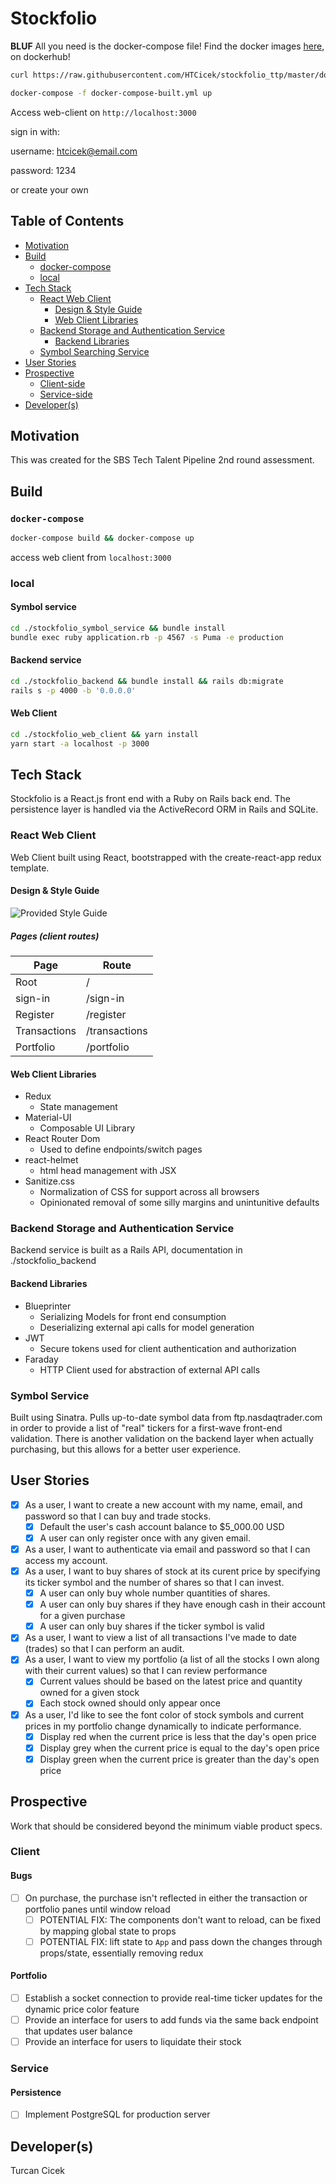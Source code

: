# Stockfolio

**BLUF** All you need is the docker-compose file! Find the docker images [here](https://hub.docker.com/repository/docker/htcicek/stockfolio_ttp), on dockerhub!

```sh
curl https://raw.githubusercontent.com/HTCicek/stockfolio_ttp/master/docker-compose-built.yml > docker-compose-built.yml

docker-compose -f docker-compose-built.yml up
```

Access web-client on `http://localhost:3000`

sign in with:

username: htcicek@email.com

password: 1234

or create your own

## Table of Contents

- [Motivation](#motivation)
- [Build](#build)
  - [docker-compose](#`docker-compose`)
  - [local](#local)
- [Tech Stack](#tech-stack)
  - [React Web Client](#react-web-client)
    - [Design & Style Guide](#design-&-style-guide)
    - [Web Client Libraries](#web-client-libraries)
  - [Backend Storage and Authentication Service](#backend-storage-and-authentication-service)
    - [Backend Libraries](#backend-libraries)
  - [Symbol Searching Service](#symbol-service)
- [User Stories](#user-stories)
- [Prospective](#prospective)
  - [Client-side](#client)
  - [Service-side](#service)
- [Developer(s)](#developer-s-)

## Motivation

This was created for the SBS Tech Talent Pipeline 2nd round assessment.

## Build

### `docker-compose`

```sh
docker-compose build && docker-compose up
```

access web client from `localhost:3000`

### local

#### Symbol service

```sh
cd ./stockfolio_symbol_service && bundle install
bundle exec ruby application.rb -p 4567 -s Puma -e production
```

#### Backend service

```sh
cd ./stockfolio_backend && bundle install && rails db:migrate
rails s -p 4000 -b '0.0.0.0'
```

#### Web Client

```sh
cd ./stockfolio_web_client && yarn install
yarn start -a localhost -p 3000
```

## Tech Stack

Stockfolio is a React.js front end with a Ruby on Rails back end. The persistence layer is handled via the ActiveRecord ORM in Rails and SQLite.

### React Web Client

Web Client built using React, bootstrapped with the create-react-app redux template.

#### Design & Style Guide

![Provided Style Guide](/stockfolio_web_client/public/style_guide.png)

##### Pages (client routes)

| Page         | Route         |
| ------------ | ------------- |
| Root         | /             |
| sign-in        | /sign-in        |
| Register      | /register      |
| Transactions | /transactions |
| Portfolio    | /portfolio    |

#### Web Client Libraries

- Redux
  - State management
- Material-UI
  - Composable UI Library
- React Router Dom
  - Used to define endpoints/switch pages
- react-helmet
  - html head management with JSX
- Sanitize.css
  - Normalization of CSS for support across all browsers
  - Opinionated removal of some silly margins and unintunitive defaults

### Backend Storage and Authentication Service

Backend service is built as a Rails API, documentation in ./stockfolio_backend

#### Backend Libraries

- Blueprinter
  - Serializing Models for front end consumption
  - Deserializing external api calls for model generation
- JWT
  - Secure tokens used for client authentication and authorization
- Faraday
  - HTTP Client used for abstraction of external API calls

### Symbol Service

Built using Sinatra. Pulls up-to-date symbol data from ftp.nasdaqtrader.com in order to provide a list of "real" tickers for a first-wave front-end validation. There is another validation on the backend layer when actually purchasing, but this allows for a better user experience.

## User Stories

- [x] As a user, I want to create a new account with my name, email, and password so that I can buy and trade stocks.
  - [x] Default the user's cash account balance to \$5_000.00 USD
  - [x] A user can only register once with any given email.
- [x] As a user, I want to authenticate via email and password so that I can access my account.
- [x] As a user, I want to buy shares of stock at its curent price by specifying its ticker symbol and the number of shares so that I can invest.
  - [x] A user can only buy whole number quantities of shares.
  - [x] A user can only buy shares if they have enough cash in their account for a given purchase
  - [x] A user can only buy shares if the ticker symbol is valid
- [x] As a user, I want to view a list of all transactions I've made to date (trades) so that I can perform an audit.
- [x] As a user, I want to view my portfolio (a list of all the stocks I own along with their current values) so that I can review performance
  - [x] Current values should be based on the latest price and quantity owned for a given stock
  - [x] Each stock owned should only appear once
- [x] As a user, I'd like to see the font color of stock symbols and current prices in my portfolio change dynamically to indicate performance.
  - [x] Display red when the current price is less that the day's open price
  - [x] Display grey when the current price is equal to the day's open price
  - [x] Display green when the current price is greater than the day's open price

## Prospective

Work that should be considered beyond the minimum viable product specs.

### Client

#### Bugs

- [ ] On purchase, the purchase isn't reflected in either the transaction or portfolio panes until window reload
  - [ ] POTENTIAL FIX: The components don't want to reload, can be fixed by mapping global state to props
  - [ ] POTENTIAL FIX: lift state to `App` and pass down the changes through props/state, essentially removing redux

#### Portfolio

- [ ] Establish a socket connection to provide real-time ticker updates for the dynamic price color feature
- [ ] Provide an interface for users to add funds via the same back endpoint that updates user balance
- [ ] Provide an interface for users to liquidate their stock

### Service

#### Persistence

- [ ] Implement PostgreSQL for production server

## Developer(s)

Turcan Cicek
